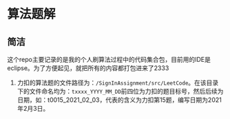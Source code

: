 # 算法题解
## 简洁

这个repo主要记录的是我的个人刷算法过程中的代码集合包，目前用的IDE是eclipse。为了方便起见，就把所有的内容都打包进来了2333

1. 力扣的算法题的文件路径为：`/SignInAssignment/src/LeetCode`。在该目录下的文件命名均为：`txxxx_YYYY_MM_DD`前四位为力扣的题目标号，然后后续为日期，如：t0015_2021_02_03，代表的含义为力扣第15题，编写日期为2021年2月3日。